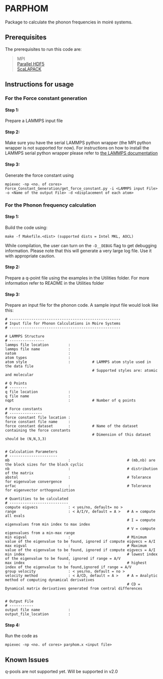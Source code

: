 # PARPHOM

Package to calculate the phonon frequencies in moiré systems. 

## Prerequisites

The prerequisites to run this code are:

>
>   MPI  
>   [Parallel HDF5](https://support.hdfgroup.org/documentation/hdf5/latest/_cookbook.html)   
>   [ScaLAPACK](https://www.intel.com/content/www/us/en/developer/tools/oneapi/onemkl-download.html)  
>

## Instructions for usage

### For the Force constant generation

#### Step 1: 
Prepare a LAMMPS input file
#### Step 2:
Make sure you have the serial LAMMPS python wrapper (the MPI python wrapper is not supported for now). For instructions on how to install the LAMMPS serial python wrapper please refer to [the LAMMPS documentation](https://docs.lammps.org/Python_install.html)
#### Step 3:
Generate the force constant using 
```
mpiexec -np <no. of cores> Force_Constant_Generation/get_force_constant.py -i <LAMMPS input File> -o <Name of the output File> -d <displacement of each atom>
```

### For the Phonon frequency calculation

#### Step 1: 
Build the code using:
```
make -f Makefile.<dist> (supported dists = Intel MKL, AOCL)
```
While compilation, the user can turn on the `-D__DEBUG` flag to get debugging information. Please note that this will generate a very large log file. Use it with appropriate caution.


#### Step 2:  
Prepare a q-point file using the examples in the Utilities folder. For more information refer to README in the Utilities folder

#### Step 3:  
Prepare an input file for the phonon code. A sample input file would look like this:  
```
# ---------------------------------------------------
# Input file for Phonon Calculations in Moire Systems
# ---------------------------------------------------

# LAMMPS Structure
# ----------------
lammps file location         : 
lammps file name             :
natom                        :
atom types                   :
atom style                   :          # LAMMPS atom style used in the data file
                                        # Supported styles are: atomic and molecular 

# Q Points  
# --------
q file location              : 
q file name                  : 
nqpt                         :          # Number of q points

# Force constants  
# ---------------
force constant file location : 
force constant file name     : 
force constant dataset       :          # Name of the dataset containing the force constants
                                        # Dimension of this dataset should be (N,N,3,3)


# Calculation Parameters
# ----------------------
mb                           :                          # (mb,nb) are the block sizes for the block cyclic
nb                           :                          # distribution of the matrix
abstol                       :                          # Tolerance for eigenvalue convergence
orfac                        :                          # Tolerance for eigenvector orthogonaliztion

# Quantities to be calculated
# ---------------------------
compute eigvecs              : < yes/no, default= no >
range                        : < A/I/V, default = A >   # A = compute all evals
                                                        # I = compute eigenvalues from min index to max index
                                                        # V = compute eigenvalues from a min-max range
min eigval                   :                          # Minimum value of the eigenvalue to be found, ignored if compute eigvecs = A/I
max eigval                   :                          # Maximum value of the eigenvalue to be found, ignored if compute eigvecs = A/I
min index                    :                          # lowest index of the eigenvalue to be found, ignored if range = A/V
max index                    :                          # highest index of the eigenvalue to be found,ignored if range = A/V
group velocity               : < yes/no, default = no >
velocity method              : < A/CD, default = A >    # A = Analytic method of computing dynamical derivatives
                                                        # CD = Dynamical matrix derivatives generated from central differences


# Output File
# -----------
output file name             : 
output_file_location         : 
```

#### Step 4:  
Run the code as 
```
mpiexec -np <no. of cores> parphom.x <input file>
```


## Known Issues

q-pools are not supported yet. Will be supported in v2.0
